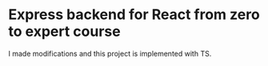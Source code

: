 # Express backend for React from zero to expert course

I made modifications and this project is implemented with TS.